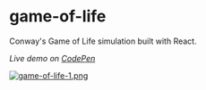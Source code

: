 # game-of-life

Conway's Game of Life simulation built with React.

*Live demo on [CodePen](https://codepen.io/lvb_111/full/ALbYKG/)*

[![game-of-life-1.png](https://s30.postimg.org/ckc493ult/game_of_life_1.png)](https://postimg.org/image/ckc493ulp/)
